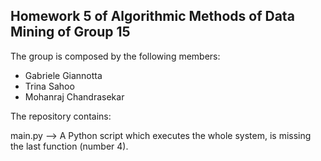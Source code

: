 ## Homework 5 of Algorithmic Methods of Data Mining of Group 15

The group is composed by the following members:

- Gabriele Giannotta
- Trina Sahoo
- Mohanraj Chandrasekar

The repository contains:

main.py --> A Python script which executes the whole system, is missing the last function (number 4).
